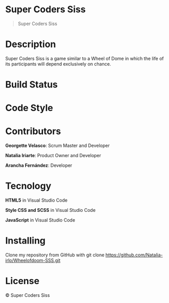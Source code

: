 # Super Coders Siss
> Super Coders Siss
# Description
Super Coders Siss is a game similar to a Wheel of Dome in which the life of its participants will depend exclusively on chance.
# Build Status

# Code Style

# Contributors
**Georgette Velasco**: Scrum Master and Developer

**Natalia Iriarte**: Product Owner and Developer

**Arancha Fernández**: Developer

# Tecnology
**HTML5** in Visual Studio Code

**Style CSS and SCSS** in Visual Studio Code

**JavaScript** in Visual Studio Code

# Installing

Clone my repository from GitHub with git clone https://github.com/Natalia-irlo/Wheelofdoom-SSS.git

# License
© Super Coders Siss
